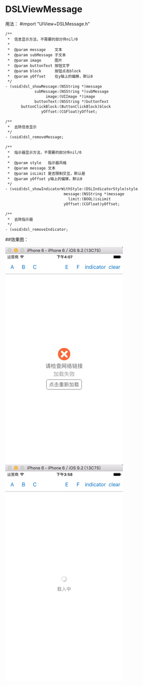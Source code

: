 # DSLViewMessage
用法：
#import "UIView+DSLMessage.h"
```
/**
 *  信息显示方法，不需要的部分传nil/0
 *
 *  @param message    文本
 *  @param subMessage 子文本
 *  @param image      图片
 *  @param buttonText 按钮文字
 *  @param block      按钮点击block
 *  @param yOffset    在y轴上的偏移，默认0
 */
- (void)dsl_showMessage:(NSString *)message
             subMessage:(NSString *)subMessage
                  image:(UIImage *)image
             buttonText:(NSString *)buttonText
       buttonClickBlock:(ButtonClickBlock)block
                yOffset:(CGFloat)yOffset;
                
/**
 *  去除信息显示
 */
- (void)dsl_removeMessage;

/**
 *  指示器显示方法，不需要的部分传nil/0
 *
 *  @param style   指示器风格
 *  @param message 文本
 *  @param isLimit 是否限制交互，默认是
 *  @param yOffset y轴上的偏移，默认0
 */
- (void)dsl_showIndicatorWithStyle:(DSLIndicatorStyle)style
                          message:(NSString *)message
                            limit:(BOOL)isLimit
                          yOffset:(CGFloat)yOffset;
                          
/**
 *  去除指示器
 */
- (void)dsl_removeIndicator;
```
##效果图：

![](https://github.com/dengshunlai/DSLViewMessage/raw/master/showMessage.png)
![](https://github.com/dengshunlai/DSLViewMessage/raw/master/activityIndicator.png)
